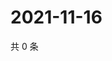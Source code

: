 # 2021-11-16

共 0 条

<!-- BEGIN WEIBO -->
<!-- 最后更新时间 Tue Nov 16 2021 06:00:43 GMT+0800 (China Standard Time) -->

<!-- END WEIBO -->
